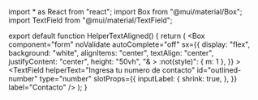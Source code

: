 import \* as React from "react";
import Box from "@mui/material/Box";
import TextField from "@mui/material/TextField";

export default function HelperTextAligned() {
return (
<Box
component="form"
noValidate
autoComplete="off"
sx={{
        display: "flex",
        background: "white",
        alignItems: "center",
        textAlign: "center",
        justifyContent: "center",
        height: "50vh",
        "& > :not(style)": { m: 1 },
      }} >
<TextField
        helperText="Ingresa tu nombre"
        id="demo-helper-text-aligned"
        label="Nombre"
      />
<TextField
helperText="Ingresa tu numero de contacto"
id="outlined-number"
type="number"
slotProps={{
          inputLabel: {
            shrink: true,
          },
        }}
label="Contacto"
/>
<TextField
        helperText="Expresa tu consulta"
        id="outlined-multiline-static"
        label="Necesito ..."
        multiline
        rows={1}
      />
</Box>
);
}
